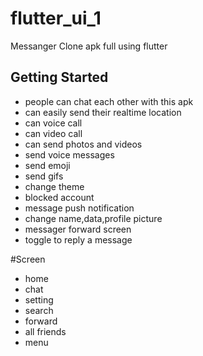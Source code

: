 # flutter_ui_1

Messanger Clone apk full using flutter 

## Getting Started

- people can chat each other with this apk 
- can easily send their realtime location
- can voice call
- can video call
- can send photos and videos
- send voice messages
- send emoji
- send gifs
- change theme
- blocked account
- message push notification
- change name,data,profile picture
- messager forward screen
- toggle to reply a message

#Screen
- home 
- chat 
- setting
- search
- forward
- all friends
- menu 




